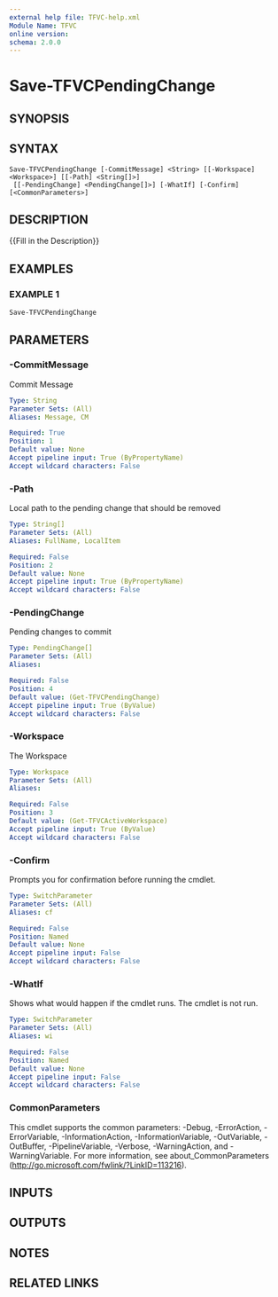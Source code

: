 ```yaml
---
external help file: TFVC-help.xml
Module Name: TFVC
online version:
schema: 2.0.0
---
```


# Save-TFVCPendingChange

## SYNOPSIS

## SYNTAX

```
Save-TFVCPendingChange [-CommitMessage] <String> [[-Workspace] <Workspace>] [[-Path] <String[]>]
 [[-PendingChange] <PendingChange[]>] [-WhatIf] [-Confirm] [<CommonParameters>]
```

## DESCRIPTION
{{Fill in the Description}}

## EXAMPLES

### EXAMPLE 1
```
Save-TFVCPendingChange
```

## PARAMETERS

### -CommitMessage
Commit Message

```yaml
Type: String
Parameter Sets: (All)
Aliases: Message, CM

Required: True
Position: 1
Default value: None
Accept pipeline input: True (ByPropertyName)
Accept wildcard characters: False
```

### -Path
Local path to the pending change that should be removed

```yaml
Type: String[]
Parameter Sets: (All)
Aliases: FullName, LocalItem

Required: False
Position: 2
Default value: None
Accept pipeline input: True (ByPropertyName)
Accept wildcard characters: False
```

### -PendingChange
Pending changes to commit

```yaml
Type: PendingChange[]
Parameter Sets: (All)
Aliases:

Required: False
Position: 4
Default value: (Get-TFVCPendingChange)
Accept pipeline input: True (ByValue)
Accept wildcard characters: False
```

### -Workspace
The Workspace

```yaml
Type: Workspace
Parameter Sets: (All)
Aliases:

Required: False
Position: 3
Default value: (Get-TFVCActiveWorkspace)
Accept pipeline input: True (ByValue)
Accept wildcard characters: False
```

### -Confirm
Prompts you for confirmation before running the cmdlet.

```yaml
Type: SwitchParameter
Parameter Sets: (All)
Aliases: cf

Required: False
Position: Named
Default value: None
Accept pipeline input: False
Accept wildcard characters: False
```

### -WhatIf
Shows what would happen if the cmdlet runs.
The cmdlet is not run.

```yaml
Type: SwitchParameter
Parameter Sets: (All)
Aliases: wi

Required: False
Position: Named
Default value: None
Accept pipeline input: False
Accept wildcard characters: False
```

### CommonParameters
This cmdlet supports the common parameters: -Debug, -ErrorAction, -ErrorVariable, -InformationAction, -InformationVariable, -OutVariable, -OutBuffer, -PipelineVariable, -Verbose, -WarningAction, and -WarningVariable. For more information, see about_CommonParameters (http://go.microsoft.com/fwlink/?LinkID=113216).

## INPUTS

## OUTPUTS

## NOTES

## RELATED LINKS
